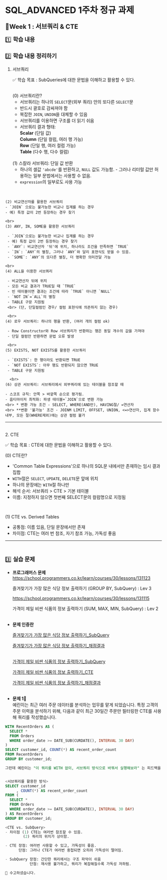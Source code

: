 # SQL_ADVANCED 1주차 정규 과제
<span style="font-size:20px;"> **📌Week 1 : 서브쿼리 & CTE** 

<span style="font-size:18px;">1️⃣ **학습 내용**      
    <br>
2️⃣ **학습 내용 정리하기**
1. 서브쿼리 
 
   ✅ 학습 목표 : SubQueries에 대한 문법을 이해하고 활용할 수 있다.  

   <br>
    (0) 서브쿼리란?
    
    - 서브쿼리는 하나의 `SELECT`문(외부 쿼리) 안의 또다른 `SELECT`문  
    - 반드시 괄호로 감싸져야 함  
    - 복잡한 `JOIN`, `UNION`을 대체할 수 있음  
    - 서브쿼리를 이용하면 구조를 더 읽기 쉬움  
    - 서브쿼리 결과 형태:  
         **Scalar** (단일 값)  
         **Column** (단일 컬럼, 여러 행 가능)  
           **Row** (단일 행, 여러 컬럼 가능)  
           **Table** (다수 행, 다수 컬럼)  
   
   <br> 
    (1) 스칼라 서브쿼리: 단일 값 반환  
    
    - 하나의 셀값 `'abcde'`를 반환하고, `NULL` 값도 가능함.  - 그러나 리터럴 값만 허용하는 일부 문법에서는 사용할 수 없음.  
    - `expression`의 일부로도 사용 가능  
<br>

    (2) 비교연산자를 활용한 서브쿼리  
    - `JOIN` 으로는 불가능한 비교나 집계를 하는 경우
    - 예) 특정 값이 2번 등장하는 경우 찾기

    <br>
    (3) ANY, IN, SOME을 활용한 서브쿼리  

     - `JOIN`으로는 불가능한 비교나 집계를 하는 경우  
     - 예) 특정 값이 2번 등장하는 경우 찾기
     - `ANY`: 비교연산자 '뒤'에 위치, 하나라도 조건을 만족하면 `TRUE` 
     - `IN`: `ANY`의 별칭, 그러나 `ANY`와 달리 표현식도 받을 수 있음.
     - `SOME`: `ANY`의 또다른 별칭, 더 명확한 의미전달 가능
    
    <br>
    (4) ALL을 이용한 서브쿼리
    
     - 비교연산자 뒤에 위치
     - 모든 비교 결과가 TRUE일 때 `TRUE` 
     - 빈 테이블이면 결과는 조건에 따라 `TRUE` 아니면 `NULL`
     - `NOT IN`=`ALL`의 별칭
     - TABLE 구문 지원됨
     <br> (단, 단일컬럼인 경우/ 컬럼 표현식에 의존하지 않는 경우)

     <br>
    (4) 로우 서브쿼리: 하나의 행을 반환, (여러 개의 컬럼 ok)

     - Row Constructor와 Row 서브쿼리가 반환하는 행은 동일 개수의 값을 가져야
     - 단일 컬럼만 반환하면 문법 오류 발생

     <br>
    (5) EXISTS, NOT EXISTS를 활용한 서브쿼리
    
     - `EXISTS`: 한 행이라도 반환되면 TRUE
     - `NOT EXISTS`: 아무 행도 반환되지 않으면 TRUE
     - TABLE 구문 지원됨

      <br>
    (6) 상관 서브쿼리: 서브쿼리에서 외부쿼리에 있는 테이블을 참조할 때

    - 스코프 규칙: 안쪽 > 바깥쪽 순으로 평가됨.
    - 옵티마이저 최적화: 파생 테이블+`JOIN`으로 변환 가능
    <br> * 변환 가능 조건 - SELECT, WHERE(AND만), HAVING절/ =연산자
    <br> **변환 '불가능' 조건 - JOINM LIMIT, OFFSET, UNION, <=>연산자, 집계 함수 내부, 모든 절(WHERE제외)에는 상관 컬럼 불가 

***
<br>   
2. CTE

✅ 학습 목표 : CTE에 대한 문법을 이해하고 활용할 수 있다. 

(0) CTE란?

- 'Common Table Expressions'으로 하나의 SQL문 내에서만 존재하는 임시 결과 집합  
- `WITH`절은 `SELECT`, `UPDATE`, `DELETE`문 앞에 위치  
- 하나의 문장에는 `WITH`절 하나만  
- 해석 순서: 서브쿼리 > CTE > 기본 테이블  
- 이름: 지정하지 않으면 첫번째 SELECT문의 컬럼명으로 지정됨  

<br>

(1) CTE vs. Derived Tables

- 공통점: 이름 있음, 단일 문장에서만 존재  
- 차이점: CTE는 여러 번 참조, 자기 참조 가능, 가독성 좋음

***
<br>

<span style="font-size:18px;">3️⃣ **실습 문제**
<br>
- **프로그래머스 문제**
https://school.programmers.co.kr/learn/courses/30/lessons/131123

    즐겨찾기가 가장 많은 식당 정보 출력하기 (GROUP BY, SubQuery) : Lev 3

    https://school.programmers.co.kr/learn/courses/30/lessons/131115

    가격이 제일 비싼 식품의 정보 출력하기 (SUM, MAX, MIN, SubQuery) : Lev 2
<br><br>

- ️**문제 인증란**

    [즐겨찾기가 가장 많은 식당 정보 출력하기_SubQuery](./images/1.jpg)
    
    [즐겨찾기가 가장 많은 식당 정보 출력하기_채점결과](./images/2.jpg)
    <br><br>

    [가격이 제일 비싼 식품의 정보 출력하기_SubQuery](./images/3.jpg)

    [가격이 제일 비싼 식품의 정보 출력하기_CTE](./images/4.jpg)

    [가격이 제일 비싼 식품의 정보 출력하기_채점결과](./images/5.jpg)
<br><br>

- **문제 1**🧚
<br>예린이는 최근 여러 주문 데이터를 분석하는 업무를 맡게 되었습니다. 특정 고객의 주문 이력을 분석하기 위해, 다음과 같이 최근 30일간 주문만 필터링한 CTE를 사용해 쿼리를 작성했습니다.

```sql
WITH RecentOrders AS (
  SELECT *
  FROM Orders
  WHERE order_date >= DATE_SUB(CURDATE(), INTERVAL 30 DAY)
)
SELECT customer_id, COUNT(*) AS recent_order_count
FROM RecentOrders
GROUP BY customer_id;

그런데 예린이는 "이 쿼리를 WITH 없이, 서브쿼리 방식으로 바꿔서 실행해보라" 는 피드백을 받았고, 서브쿼리로 작성해보려 했지만 익숙하지 않아 SQL_ADVANCED를 듣는 학회원분들에게 도움을 요청하고 있습니다. 예린이의 쿼리를 WITH 없이 서브쿼리로 변환해보세요. 그리고 두 방식의 차이점을 설명해보고, 각각의 장단점을 정리해보세요


<서브쿼리를 활용한 방식>
SELECT customer_id
     , COUNT(*) AS recent_order_count
FROM (
  SELECT *
  FROM Orders
  WHERE order_date >= DATE_SUB(CURDATE(), INTERVAL 30 DAY)
) AS RecentOrders
GROUP BY customer_id;

<CTE vs. SubQuery>
- 차이점 (1) CTE는 여러번 참조할 수 있음.
        (2) 쿼리의 위치가 상이함.

- CTE 장점: 여러번 사용할 수 있고, 가독성이 좋음.
      단점: 그러나 CTE가 여러번 중첩되면 오히려 가독성이 떨어짐.

- SubQuery 장점: 간단한 쿼리에서는 구조 파악이 쉬움
           단점: 재사용 불가하고, 쿼리가 복잡해질수록 가독성 저하됨.

🎉 수고하셨습니다.